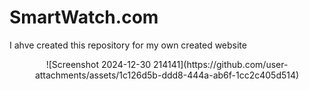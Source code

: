 # SmartWatch.com

I ahve created this repository for my own created website

<center>![Screenshot 2024-12-30 214141](https://github.com/user-attachments/assets/1c126d5b-ddd8-444a-ab6f-1cc2c405d514)</center>
